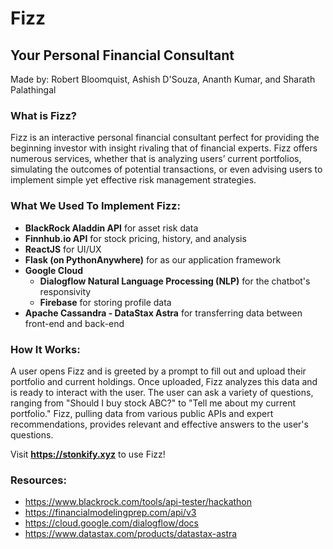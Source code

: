 # Fizz
## Your Personal Financial Consultant
Made by: Robert Bloomquist, Ashish D'Souza, Ananth Kumar, and Sharath Palathingal
### What is Fizz?
Fizz is an interactive personal financial consultant perfect for providing the beginning investor with insight rivaling that of financial experts. Fizz offers numerous services, whether that is analyzing users’ current portfolios, simulating the outcomes of potential transactions, or even advising users to implement simple yet effective risk management strategies.

### What We Used To Implement Fizz:
* **BlackRock Aladdin API** for asset risk data
* **Finnhub.io API** for stock pricing, history, and analysis
* **ReactJS** for UI/UX
* **Flask (on PythonAnywhere)** for as our application framework
* **Google Cloud**
  * **Dialogflow Natural Language Processing (NLP)** for the chatbot's responsivity
  * **Firebase** for storing profile data
* **Apache Cassandra - DataStax Astra** for transferring data between front-end and back-end

### How It Works:
A user opens Fizz and is greeted by a prompt to fill out and upload their portfolio and current holdings. Once uploaded, Fizz analyzes this data and is ready to interact with the user. The user can ask a variety of questions, ranging from "Should I buy stock ABC?" to "Tell me about my current portfolio." Fizz, pulling data from various public APIs and expert recommendations, provides relevant and effective answers to the user's questions.

Visit **https://stonkify.xyz** to use Fizz!

### Resources:
* https://www.blackrock.com/tools/api-tester/hackathon
* https://financialmodelingprep.com/api/v3
* https://cloud.google.com/dialogflow/docs
* https://www.datastax.com/products/datastax-astra
